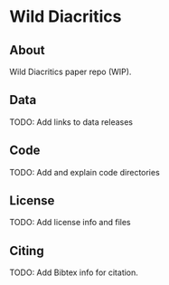 # Wild Diacritics

## About

Wild Diacritics paper repo (WIP).

## Data

TODO: Add links to data releases

## Code

TODO: Add and explain code directories

## License

TODO: Add license info and files

## Citing

TODO: Add Bibtex info for citation.
